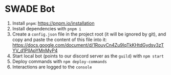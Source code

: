# SWADE Bot

1. Install `pnpm`: https://pnpm.io/installation
2. Install dependencies with `pnpm i`
3. Create a `config.json` file in the project root (it will be ignored by git), and copy and paste the content of this file into it: https://docs.google.com/document/d/1RouyCn4Zu9IqTkKHtdGydsy3zTYV_d1PlIApYMnMyP4
4. Start local bot (points to our discord server as the `guild`) with `npm start`
5. Deploy commands with `npm deploy-commands`
6. Interactions are logged to the `console`
